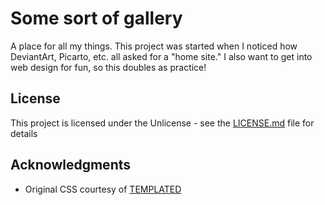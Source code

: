 # Some sort of gallery

A place for all my things. This project was started when I noticed how DeviantArt, Picarto, etc. all asked for a "home site." 
I also want to get into web design for fun, so this doubles as practice! 

## License

This project is licensed under the Unlicense - see the [LICENSE.md](LICENSE.md) file for details

## Acknowledgments

* Original CSS courtesy of [TEMPLATED](https://templated.co/)
